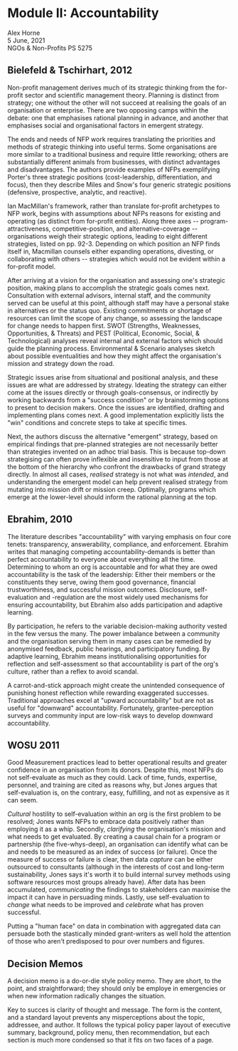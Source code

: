 # Module II: Accountability

Alex Horne\
5 June, 2021\
NGOs & Non-Profits PS 5275

## Bielefeld & Tschirhart, 2012

Non-profit management derives much of its strategic thinking from the for-profit sector and scientific management theory. Planning is distinct from strategy; one without the other will not succeed at realising the goals of an organisation or enterprise. There are two opposing camps within the debate: one that emphasises rational planning in advance, and another that emphasises social and organisational factors in emergent strategy.

The ends and needs of NFP work requires translating the priorities and methods of strategic thinking into useful terms. Some organisations are more similar to a traditional business and require little reworking; others are substantially different animals from businesses, with distinct advantages and disadvantages. The authors provide examples of NFPs exemplifying Porter's three strategic positions (cost-leadership, differentiation, and focus), then they describe Miles and Snow's four generic strategic positions (defensive, prospective, analytic, and reactive). 

Ian MacMillan's framework, rather than translate for-profit archetypes to NFP work, begins with assumptions about NFPs reasons for existing and operating (as distinct from for-profit entities). Along three axes -- program-attractiveness, competitive-position, and alternative-coverage -- organisations weigh their strategic options, leading to eight different strategies, listed on pp. 92-3. Depending on which position an NFP finds itself in, Macmillan counsels either expanding operations, divesting, or collaborating with others -- strategies which would not be evident within a for-profit model.

After arriving at a vision for the organisation and assessing one's strategic position, making plans to accomplish the strategic goals comes next. Consultation with external advisors, internal staff, and the community served can be useful at this point, although staff may have a personal stake in alternatives or the status quo. Existing commitments or shortage of resources can limit the scope of any change, so assessing the landscape for change needs to happen first. SWOT (Strengths, Weaknesses, Opportunities, & Threats) and PEST (Political, Economic, Social, & Technological) analyses reveal internal and external factors which should guide the planning process. Environmental & Scenario analyses sketch about possible eventualities and how they might affect the organisation's mission and strategy down the road. 

Strategic issues arise from situational and positional analysis, and these issues are what are addressed by strategy. Ideating the strategy can either come at the issues directly or through goals-consensus, or indirectly by working backwards from a "success condition" or by brainstorming options to present to decision makers. Once the issues are identified, drafting and implementing plans comes next. A good implementation explicitly lists the "win" conditions and concrete steps to take at specific times. 

Next, the authors discuss the alternative "emergent" strategy, based on empirical findings that pre-planned strategies are not necessarily better than strategies invented on an adhoc trial basis. This is because top-down strategising can often prove inflexible and insensitive to input from those at the bottom of the hierarchy who confront the drawbacks of grand strategy directly. In almost all cases, *realised* strategy is not what was *intended*, and understanding the emergent model can help prevent realised strategy from mutating into mission drift or mission creep. Optimally, programs which emerge at the lower-level should inform the rational planning at the top.  

## Ebrahim, 2010

The literature describes "accountability" with varying emphasis on four core tenets: transparency, answerability, compliance, and enforcement. Ebrahim writes that managing competing accountability-demands is better than perfect accountability to everyone about everything all the time. Determining to whom an org is accountable and for what they are owed accountability is the task of the leadership: Either their members or the constituents they serve, owing them good governance, financial trustworthiness, and successful mission outcomes. Disclosure, self-evaluation and -regulation are the most widely used mechanisms for ensuring accountability, but Ebrahim also adds participation and adaptive learning.

By participation, he refers to the variable decision-making authority vested in the few versus the many. The power imbalance between a community and the organisation serving them in many cases can be remedied by anonymised feedback, public hearings, and participatory funding. By adaptive learning, Ebrahim means institutionalising opportunities for reflection and self-assessment so that accountability is part of the org's culture, rather than a reflex to avoid scandal. 

A carrot-and-stick approach might create the unintended consequence of punishing honest reflection while rewarding exaggerated successes. Traditional approaches excel at "upward accountability" but are not as useful for "downward" accountability. Fortunately, grantee-perception surveys and community input are low-risk ways to develop downward accountability.

## WOSU 2011

Good Measurement practices lead to better operational results and greater confidence in an organisation from its donors. Despite this, most NFPs do not self-evaluate as much as they could. Lack of time, funds, expertise, personnel, and training are cited as reasons why, but Jones argues that self-evaluation is, on the contrary, easy, fulfilling, and not as expensive as it can seem.

*Cultural* hostility to self-evaluation within an org is the first problem to be resolved; Jones wants NFPs to embrace data positively rather than employing it as a whip. Secondly, *clarifying* the organisation's mission and what needs to get evaluated. By creating a causal chain for a program or partnership (the five-whys-deep), an organisation can identify what can be and needs to be measured as an index of success (or failure). Once the measure of success or failure is clear, then data *capture* can be either outsourced to consultants (although in the interests of cost and long-term sustainability, Jones says it's worth it to build internal survey methods using software resources most groups already have). After data has been accumulated, *communicating* the findings to stakeholders can maximise the impact it can have in persuading minds. Lastly, use self-evaluation to *change* what needs to be improved and *celebrate* what has proven successful.

Putting a "human face" on data in combination with aggregated data can persuade both the stastically minded grant-writers as well hold the attention of those who aren't predisposed to pour over numbers and figures. 

## Decision Memos

A decision memo is a do-or-die style policy memo. They are short, to the point, and straightforward; they should only be employe in emergencies or when new information radically changes the situation. 

Key to succes is clarity of thought and message. The form is the content, and a standard layout prevents any misperceptions about the topic, addressee, and author. It follows the typical policy paper layout of executive summary, background, policy menu, then recommendation, but each section is much more condensed so that it fits on two faces of a page. 



